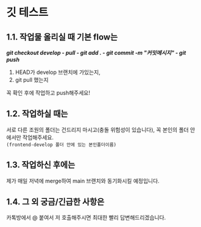 # 깃 테스트

## 1.1. 작업물 올리실 때 기본 flow는
***git checkout develop - pull - git add . - git commit -m "커밋메시지" - git push***
<br/>
1. HEAD가 develop 브랜치에 가있는지,
2. git pull 했는지

꼭 확인 후에 작업하고 push해주세요!
## 1.2. 작업하실 때는
서로 다른 조원의 폴더는 건드리지 마시고(충돌 위험성이 있습니다), 꼭 본인의 폴더 안에서만 작업해주세요.<br/>
`(frontend-develop 폴더 안에 있는 본인폴더이름)`

## 1.3. 작업하신 후에는
제가 매일 저녁에 merge하여 main 브랜치와 동기화시킬 예정입니다.

## 1.4. 그 외 궁금/긴급한 사항은
카톡방에서 @ 붙여서 저 호출해주시면 최대한 빨리 답변해드리겠습니다.